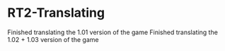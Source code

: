 # RT2-Translating
Finished translating the 1.01 version of the game
Finished translating the 1.02 + 1.03 version of the game 
